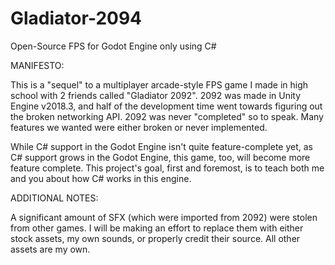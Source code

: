 # Gladiator-2094
Open-Source FPS for Godot Engine only using C#

MANIFESTO:

This is a "sequel" to a multiplayer arcade-style FPS game I made in high school with 2 friends called "Gladiator 2092".
2092 was made in Unity Engine v2018.3, and half of the development time went towards figuring out the broken networking API.
2092 was never "completed" so to speak. Many features we wanted were either broken or never implemented.

While C# support in the Godot Engine isn't quite feature-complete yet, as C# support grows in the Godot Engine, this game, too, will become more feature complete. This project's goal, first and foremost, is to teach both me and you about how C# works in this engine.

ADDITIONAL NOTES:

A significant amount of SFX (which were imported from 2092) were stolen from other games. I will be making an effort to replace them with either stock assets, my own sounds, or properly credit their source. All other assets are my own.
